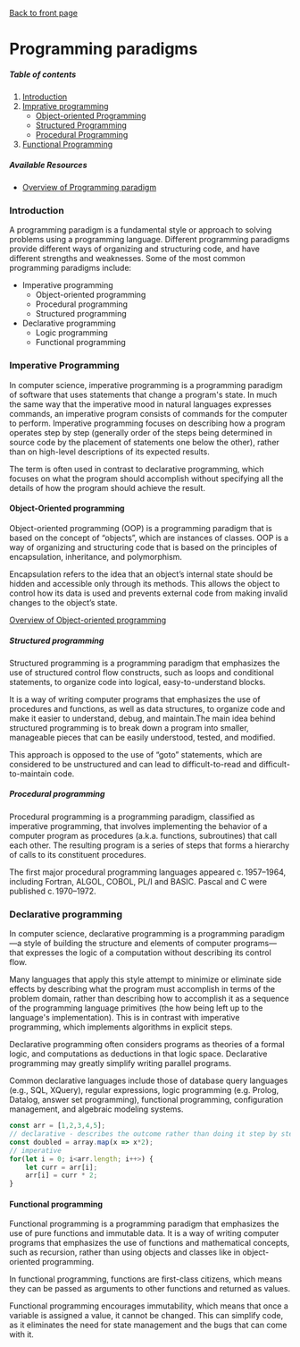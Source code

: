 [Back to front page](../README.md)

# Programming paradigms

##### Table of contents

1. [Introduction](#introduction)
2. [Imprative programming](#imperative-programming)
   - [Object-oriented Programming](#object-oriented-programming)
   - [Structured Programming](#structured-programming)
   - [Procedural Programming](#procedural-programming)
3. [Functional Programming](#functional-programming)

##### Available Resources

- [Overview of Programming paradigm](https://en.wikipedia.org/wiki/Programming_paradigm)

### Introduction

A programming paradigm is a fundamental style or approach to solving problems using a programming language. Different programming paradigms provide different ways of organizing and structuring code, and have different strengths and weaknesses. Some of the most common programming paradigms include:

- Imperative programming
  - Object-oriented programming
  - Procedural programming
  - Structured programming
- Declarative programming
  - Logic programming
  - Functional programming

### Imperative Programming

In computer science, imperative programming is a programming paradigm of software that uses statements that change a program's state. In much the same way that the imperative mood in natural languages expresses commands, an imperative program consists of commands for the computer to perform. Imperative programming focuses on describing how a program operates step by step (generally order of the steps being determined in source code by the placement of statements one below the other), rather than on high-level descriptions of its expected results.

The term is often used in contrast to declarative programming, which focuses on what the program should accomplish without specifying all the details of how the program should achieve the result.

#### Object-Oriented programming

Object-oriented programming (OOP) is a programming paradigm that is based on the concept of “objects”, which are instances of classes. OOP is a way of organizing and structuring code that is based on the principles of encapsulation, inheritance, and polymorphism.

Encapsulation refers to the idea that an object’s internal state should be hidden and accessible only through its methods. This allows the object to control how its data is used and prevents external code from making invalid changes to the object’s state.

[Overview of Object-oriented programming](https://en.wikipedia.org/wiki/Object-oriented_programming)

##### Structured programming

Structured programming is a programming paradigm that emphasizes the use of structured control flow constructs, such as loops and conditional statements, to organize code into logical, easy-to-understand blocks.

It is a way of writing computer programs that emphasizes the use of procedures and functions, as well as data structures, to organize code and make it easier to understand, debug, and maintain.The main idea behind structured programming is to break down a program into smaller, manageable pieces that can be easily understood, tested, and modified.

This approach is opposed to the use of “goto” statements, which are considered to be unstructured and can lead to difficult-to-read and difficult-to-maintain code.

##### Procedural programming

Procedural programming is a programming paradigm, classified as imperative programming, that involves implementing the behavior of a computer program as procedures (a.k.a. functions, subroutines) that call each other. The resulting program is a series of steps that forms a hierarchy of calls to its constituent procedures.

The first major procedural programming languages appeared c. 1957–1964, including Fortran, ALGOL, COBOL, PL/I and BASIC. Pascal and C were published c. 1970–1972.

### Declarative programming

In computer science, declarative programming is a programming paradigm—a style of building the structure and elements of computer programs—that expresses the logic of a computation without describing its control flow.

Many languages that apply this style attempt to minimize or eliminate side effects by describing what the program must accomplish in terms of the problem domain, rather than describing how to accomplish it as a sequence of the programming language primitives (the how being left up to the language's implementation). This is in contrast with imperative programming, which implements algorithms in explicit steps.

Declarative programming often considers programs as theories of a formal logic, and computations as deductions in that logic space. Declarative programming may greatly simplify writing parallel programs.

Common declarative languages include those of database query languages (e.g., SQL, XQuery), regular expressions, logic programming (e.g. Prolog, Datalog, answer set programming), functional programming, configuration management, and algebraic modeling systems.

```Javascript
const arr = [1,2,3,4,5];
// declarative - describes the outcome rather than doing it step by step.
const doubled = array.map(x => x*2);
// imperative
for(let i = 0; i<arr.length; i++>) {
    let curr = arr[i];
    arr[i] = curr * 2;
}
```

#### Functional programming

Functional programming is a programming paradigm that emphasizes the use of pure functions and immutable data. It is a way of writing computer programs that emphasizes the use of functions and mathematical concepts, such as recursion, rather than using objects and classes like in object-oriented programming.

In functional programming, functions are first-class citizens, which means they can be passed as arguments to other functions and returned as values.

Functional programming encourages immutability, which means that once a variable is assigned a value, it cannot be changed. This can simplify code, as it eliminates the need for state management and the bugs that can come with it.
